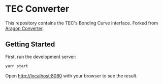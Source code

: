 # TEC Converter

This repository contains the TEC's Bonding Curve interface. Forked from [Aragon Converter](https://github.com/aragon/convert.aragon.org).

## Getting Started

First, run the development server:

```bash
yarn start
```

Open [http://localhost:8080](http://localhost:8080) with your browser to see the result.

